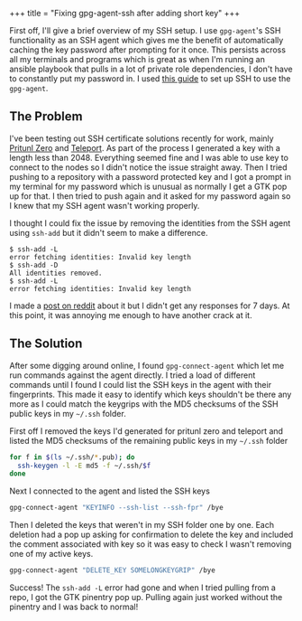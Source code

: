 +++
title = "Fixing gpg-agent-ssh after adding short key"
+++

First off, I'll give a brief overview of my SSH setup. I use `gpg-agent`'s SSH functionality as an SSH agent which gives me the benefit of automatically caching the key password after prompting for it once. This persists across all my terminals and programs which is great as when I'm running an ansible playbook that pulls in a lot of private role dependencies, I don't have to constantly put my password in. I used [this guide](https://wiki.archlinux.org/index.php/GnuPG#SSH_agent) to set up SSH to use the `gpg-agent`.

## The Problem

I've been testing out SSH certificate solutions recently for work, mainly [Pritunl Zero](https://zero.pritunl.com/) and [Teleport](https://gravitational.com/teleport/). As part of the process I generated a key with a length less than 2048. Everything seemed fine and I was able to use key to connect to the nodes so I didn't notice the issue straight away. Then I tried pushing to a repository with a password protected key and I got a prompt in my terminal for my password which is unusual as normally I get a GTK pop up for that. I then tried to push again and it asked for my password again so I knew that my SSH agent wasn't working properly.

I thought I could fix the issue by removing the identities from the SSH agent using `ssh-add` but it didn't seem to make a difference.

```
$ ssh-add -L
error fetching identities: Invalid key length
$ ssh-add -D
All identities removed.
$ ssh-add -L
error fetching identities: Invalid key length
```

I made a [post on reddit](https://www.reddit.com/r/linuxquestions/comments/hsaq2w/gpgagent_sshagent_stuck_with_bad_key/) about it but I didn't get any responses for 7 days. At this point, it was annoying me enough to have another crack at it.

## The Solution
After some digging around online, I found `gpg-connect-agent` which let me run commands against the agent directly. I tried a load of different commands until I found I could list the SSH keys in the agent with their fingerprints. This made it easy to identify which keys shouldn't be there any more as I could match the keygrips with the MD5 checksums of the SSH public keys in my `~/.ssh` folder.

First off I removed the keys I'd generated for pritunl zero and teleport and listed the MD5 checksums of the remaining public keys in my `~/.ssh` folder
```sh
for f in $(ls ~/.ssh/*.pub); do
  ssh-keygen -l -E md5 -f ~/.ssh/$f
done
```

Next I connected to the agent and listed the SSH keys
```sh
gpg-connect-agent "KEYINFO --ssh-list --ssh-fpr" /bye
```

Then I deleted the keys that weren't in my SSH folder one by one. Each deletion had a pop up asking for confirmation to delete the key and included the comment associated with key so it was easy to check I wasn't removing one of my active keys.
```sh
gpg-connect-agent "DELETE_KEY SOMELONGKEYGRIP" /bye
```

Success! The `ssh-add -L` error had gone and when I tried pulling from a repo, I got the GTK pinentry pop up. Pulling again just worked without the pinentry and I was back to normal!
